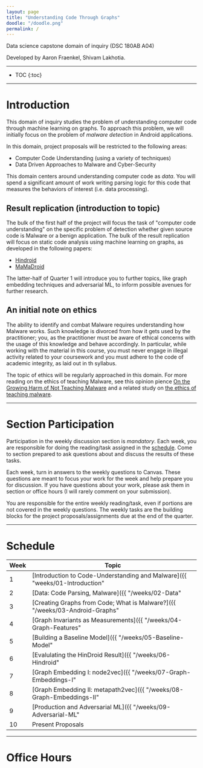 ```yaml
---
layout: page
title: "Understanding Code Through Graphs"
doodle: "/doodle.png"
permalink: /
---
```


Data science capstone domain of inquiry (DSC 180AB A04)

Developed by Aaron Fraenkel, Shivam Lakhotia.

---
* TOC
{:toc}

---

# Introduction

This domain of inquiry studies the problem of understanding computer
code through machine learning on graphs. To approach this problem, we
will initially focus on the problem of *malware detection* in Android
applications.

In this domain, project proposals will be restricted to the following
areas:
* Computer Code Understanding (using a variety of techniques)
* Data Driven Approaches to Malware and Cyber-Security

This domain centers around understanding computer code as *data*. You
will spend a significant amount of work writing parsing logic for this
code that measures the behaviors of interest (i.e. data processing).

## Result replication (introduction to topic)

The bulk of the first half of the project will focus the task of
"computer code understanding" on the specific problem of detection
whether given source code is Malware or a benign application. The bulk
of the result replication will focus on static code analysis using
machine learning on graphs, as developed in the following papers:
* [Hindroid](https://www.cse.ust.hk/~yqsong/papers/2017-KDD-HINDROID.pdf)
* [MaMaDroid](https://arxiv.org/pdf/1612.04433.pdf)

The latter-half of Quarter 1 will introduce you to further topics,
like graph embedding techniques and adversarial ML, to inform possible
avenues for further research.

## An initial note on ethics

The ability to identify and combat Malware requires understanding how
Malware works. Such knowledge is divorced from how it gets used by the
practitioner; you, as the practitioner must be aware of ethical
concerns with the usage of this knowledge and behave accordingly. In
particular, while working with the material in this course, you must
never engage in illegal activity related to your coursework and you
must adhere to the code of academic integrity, as laid out in th
syllabus.

The topic of ethics will be regularly approached in this domain. For
more reading on the ethics of teaching Malware, see this opinion
pience [On the Growing Harm of Not Teaching
Malware](http://www.csl.sri.com/users/neumann/cacm223.pdf) and a
related study on [the ethics of teaching
malware](https://www.ieee-security.org/TC/SPW2014/papers/5103a001.PDF).

---

# Section Participation

Participation in the weekly discussion section is *mandatory*. Each
week, you are responsible for doing the reading/task assigned in the
[schedule](#schedule). Come to section prepared to ask questions about
and discuss the results of these tasks.

Each week, turn in answers to the weekly questions to Canvas. These
questions are meant to focus your work for the week and help prepare
you for discussion. If you have questions about your work, please ask
them in section or office hours (I will rarely comment on your
submission).

You are responsible for the entire weekly reading/task, even if
portions are not covered in the weekly questions. The weekly tasks are
the building blocks for the project proposals/assignments due at the
end of the quarter.

---

# Schedule

|Week|Topic|
|--|--|
|1|[Introduction to Code-Understanding and Malware]({{ "weeks/01-Introduction" | absolute_url }})|
|2|[Data: Code Parsing, Malware]({{ "/weeks/02-Data" | absolute_url }})|
|3|[Creating Graphs from Code; What is Malware?]({{ "/weeks/03-Android-Graphs" | absolute_url }})|
|4|[Graph Invariants as Measurements]({{ "/weeks/04-Graph-Features" | absolute_url }})|
|5|[Building a Baseline Model]({{ "/weeks/05-Baseline-Model" | absolute_url }})|
|6|[Evalulating the HinDroid Result]({{ "/weeks/06-Hindroid" | absolute_url }})|
|7|[Graph Embedding I: node2vec]({{ "/weeks/07-Graph-Embeddings-I" | absolute_url }})|
|8|[Graph Embedding II: metapath2vec]({{ "/weeks/08-Graph-Embeddings-II" | absolute_url }})|
|9|[Production and Adversarial ML]({{ "/weeks/09-Adversarial-ML" | absolute_url }})|
|10|Present Proposals|

---

# Office Hours






